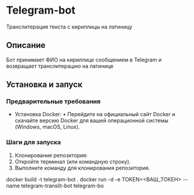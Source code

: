 # Telegram-bot

Транслитерация текста с кириллицы на латиницу

## Описание

Бот принимает ФИО на кириллице сообщением в Telegram и возвращает транслитерацию на латинице 

## Установка и запуск

### Предварительные требования

- Установка Docker:
   • Перейдите на официальный сайт Docker и скачайте версию Docker для вашей операционной системы (Windows, macOS, Linux).

### Шаги для запуска

1. Клонирование репозитория:
  1. Откройте терминал (или командную строку).
  2. Выполните команду для клонирования репозитория. 
   
   docker build -t telegram-bot .
   docker run -d -e TOKEN=<ВАШ_ТОКЕН> --name telegram-translit-bot telegram-bo
